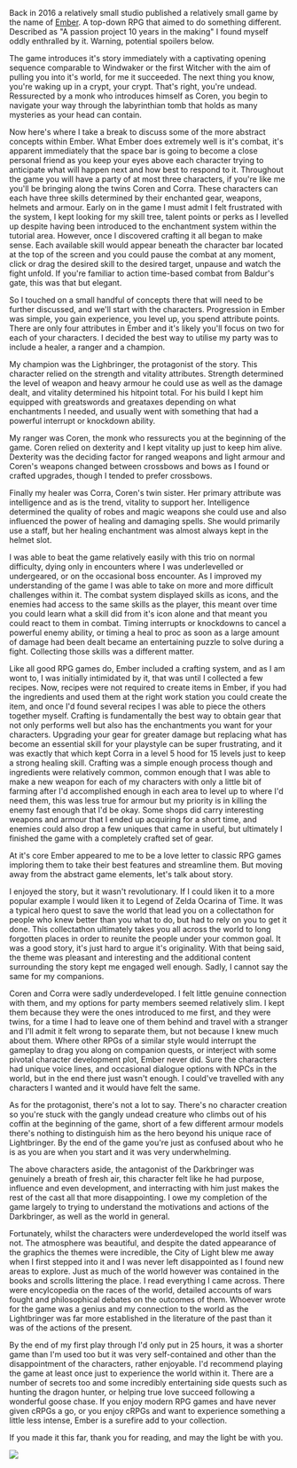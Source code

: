 Back in 2016 a relatively small studio published a relatively small game by the name of [Ember](https://store.steampowered.com/app/339580/Ember/). A top-down RPG that aimed to do something different. Described as "A passion project 10 years in the making" I found myself oddly enthralled by it. Warning, potential spoilers below.

The game introduces it's story immediately with a captivating opening sequence comparable to Windwaker or the first Witcher with the aim of pulling you into it's world, for me it succeeded. The next thing you know, you're waking up in a crypt, your crypt. That's right, you're undead. Ressurected by a monk who introduces himself as Coren, you begin to navigate your way through the labyrinthian tomb that holds as many mysteries as your head can contain. 

Now here's where I take a break to discuss some of the more abstract concepts within Ember. What Ember does extremely well is it's combat, it's apparent immediately that the space bar is going to become a close personal friend as you keep your eyes above each character trying to anticipate what will happen next and how best to respond to it. Throughout the game you will have a party of at most three characters, if you're like me you'll be bringing along the twins Coren and Corra. These characters can each have three skills determined by their enchanted gear, weapons, helmets and armour. Early on in the game I must admit I felt frustrated with the system, I kept looking for my skill tree, talent points or perks as I levelled up despite having been introduced to the enchantment system within the tutorial area. However, once I discovered crafting it all began to make sense. Each available skill would appear beneath the character bar located at the top of the screen and you could pause the combat at any moment, click or drag the desired skill to the desired target, unpause and watch the fight unfold. If you're familiar to action time-based combat from Baldur's gate, this was that but elegant.

So I touched on a small handful of concepts there that will need to be further discussed, and we'll start with the characters. Progression in Ember was simple, you gain experience, you level up, you spend attribute points. There are only four attributes in Ember and it's likely you'll focus on two for each of your characters. I decided the best way to utilise my party was to include a healer, a ranger and a champion. 

My champion was the Lighbringer, the protagonist of the story. This character relied on the strength and vitality attributes. Strength determined the level of weapon and heavy armour he could use as well as the damage dealt, and vitality determined his hitpoint total. For his build I kept him equipped with greatswords and greataxes depending on what enchantments I needed, and usually went with something that had a powerful interrupt or knockdown ability.

My ranger was Coren, the monk who ressurects you at the beginning of the game. Coren relied on dexterity and I kept vitality up just to keep him alive. Dexterity was the deciding factor for ranged weapons and light armour and Coren's weapons changed between crossbows and bows as I found or crafted upgrades, though I tended to prefer crossbows.

Finally my healer was Corra, Coren's twin sister. Her primary attribute was intelligence and as is the trend, vitality to support her. Intelligence determined the quality of robes and magic weapons she could use and also influenced the power of healing and damaging spells. She would primarily use a staff, but her healing enchantment was almost always kept in the helmet slot. 

I was able to beat the game relatively easily with this trio on normal difficulty, dying only in encounters where I was underlevelled or undergeared, or on the occasional boss encounter. As I improved my understanding of the game I was able to take on more and more difficult challenges within it. The combat system displayed skills as icons, and the enemies had access to the same skills as the player, this meant over time you could learn what a skill did from it's icon alone and that meant you could react to them in combat. Timing interrupts or knockdowns to cancel a powerful enemy ability, or timing a heal to proc as soon as a large amount of damage had been dealt became an entertaining puzzle to solve during a fight. Collecting those skills was a different matter.

Like all good RPG games do, Ember included a crafting system, and as I am wont to, I was initially intimidated by it, that was until I collected a few recipes. Now, recipes were not required to create items in Ember, if you had the ingredients and used them at the right work station you could create the item, and once I'd found several recipes I was able to piece the others together myself. Crafting is fundamentally the best way to obtain gear that not only performs well but also has the enchantments you want for your characters. Upgrading your gear for greater damage but replacing what has become an essential skill for your playstyle can be super frustrating, and it was exactly that which kept Corra in a level 5 hood for 15 levels just to keep a strong healing skill. Crafting was a simple enough process though and ingredients were relatively common, common enough that I was able to make a new weapon for each of my characters with only a little bit of farming after I'd accomplished enough in each area to level up to where I'd need them, this was less true for armour but my priority is in killing the enemy fast enough that I'd be okay. Some shops did carry interesting weapons and armour that I ended up acquiring for a short time, and enemies could also drop a few uniques that came in useful, but ultimately I finished the game with a completely crafted set of gear.

At it's core Ember appeared to me to be a love letter to classic RPG games imploring them to take their best features and streamline them. But moving away from the abstract game elements, let's talk about story.

I enjoyed the story, but it wasn't revolutionary. If I could liken it to a more popular example I would liken it to Legend of Zelda Ocarina of Time. It was a typical hero quest to save the world that lead you on a collectathon for people who knew better than you what to do, but had to rely on you to get it done. This collectathon ultimately takes you all across the world to long forgotten places in order to reunite the people under your common goal. It was a good story, it's just hard to argue it's originality. With that being said, the theme was pleasant and interesting and the additional content surrounding the story kept me engaged well enough. Sadly, I cannot say the same for my companions. 

Coren and Corra were sadly underdeveloped. I felt little genuine connection with them, and my options for party members seemed relatively slim. I kept them because they were the ones introduced to me first, and they were twins, for a time I had to leave one of them behind and travel with a stranger and I'll admit it felt wrong to separate them, but not because I knew much about them. Where other RPGs of a similar style would interrupt the gameplay to drag you along on companion quests, or interject with some pivotal character development plot, Ember never did. Sure the characters had unique voice lines, and occasional dialogue options with NPCs in the world, but in the end there just wasn't enough. I could've travelled with any characters I wanted and it would have felt the same.

As for the protagonist, there's not a lot to say. There's no character creation so you're stuck with the gangly undead creature who climbs out of his coffin at the beginning of the game, short of a few different armour models there's nothing to distinguish him as the hero beyond his unique race of Lightbringer. By the end of the game you're just as confused about who he is as you are when you start and it was very underwhelming.

The above characters aside, the antagonist of the Darkbringer was genuinely a breath of fresh air, this character felt like he had purpose, influence and even development, and interracting with him just makes the rest of the cast all that more disappointing. I owe my completion of the game largely to trying to understand the motivations and actions of the Darkbringer, as well as the world in general.

Fortunately, whilst the characters were underdeveloped the world itself was not. The atmosphere was beautiful, and despite the dated appearance of the graphics the themes were incredible, the City of Light blew me away when I first stepped into it and I was never left disappointed as I found new areas to explore. Just as much of the world however was contained in the books and scrolls littering the place. I read everything I came across. There were encylcopedia on the races of the world, detailed accounts of wars fought and philosophical debates on the outcomes of them. Whoever wrote for the game was a genius and my connection to the world as the Lightbringer was far more established in the literature of the past than it was of the actions of the present.

By the end of my first play through I'd only put in 25 hours, it was a shorter game than I'm used too but it was very self-contained and other than the disappointment of the characters, rather enjoyable. I'd recommend playing the game at least once just to experience the world within it. There are a number of secrets too and some incredibly entertaining side quests such as hunting the dragon hunter, or helping true love succeed following a wonderful goose chase. If you enjoy modern RPG games and have never given cRPGs a go, or you enjoy cRPGs and want to experience something a little less intense, Ember is a surefire add to your collection. 

If you made it this far, thank you for reading, and may the light be with you.

![](https://i.imgur.com/GGpTNOa.png?1)